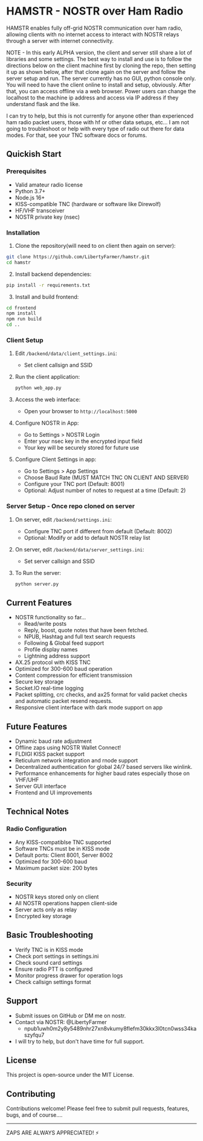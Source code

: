 # HAMSTR - NOSTR over Ham Radio

HAMSTR enables fully off-grid NOSTR communication over ham radio, allowing clients with no internet access to interact with NOSTR relays through a server with internet connectivity.

NOTE - In this early ALPHA version, the client and server still share a lot of libraries and some settings. The best way to install and use is to follow the directions below on the client machine first by cloning the repo, then setting it up as shown below, after that clone again on the server and follow the server setup and run. The server currently has no GUI, python console only. You will need to have the client online to install and setup, obviously. After that, you can access offline via a web browser. Power users can change the localhost to the machine ip address and access via IP address if they understand flask and the like.

I can try to help, but this is not currently for anyone other than experienced ham radio packet users, those with hf or other data setups, etc... I am not going to troubleshoot or help with every type of radio out there for data modes. For that, see your TNC software docs or forums.



## Quickish Start

### Prerequisites
- Valid amateur radio license
- Python 3.7+
- Node.js 16+
- KISS-compatible TNC (hardware or software like Direwolf)
- HF/VHF transceiver
- NOSTR private key (nsec)

### Installation

1. Clone the repository(will need to on client then again on server):
```bash
git clone https://github.com/LibertyFarmer/hamstr.git
cd hamstr
```

2. Install backend dependencies:
```bash
pip install -r requirements.txt
```

3. Install and build frontend:
```bash
cd frontend
npm install
npm run build
cd ..
```

### Client Setup

1. Edit `/backend/data/client_settings.ini`:
   - Set client callsign and SSID

2. Run the client application:
   ```bash
   python web_app.py
   ```

3. Access the web interface:
   - Open your browser to `http://localhost:5000`

4. Configure NOSTR in App:
   - Go to Settings > NOSTR Login
   - Enter your nsec key in the encrypted input field
   - Your key will be securely stored for future use

5. Configure Client Settings in app:

   - Go to Settings > App Settings
   - Choose Baud Rate (MUST MATCH TNC ON CLIENT AND SERVER)
   - Configure your TNC port (Default: 8001)
   - Optional: Adjust number of notes to request at a time (Default: 2)

### Server Setup - Once repo cloned on server

1. On server, edit `/backend/settings.ini`:

   - Configure TNC port if different from default (Default: 8002)
   - Optional: Modify or add to default NOSTR relay list

2. On server, edit `/backend/data/server_settings.ini`:
   - Set server callsign and SSID

3. To Run the server:
   ```bash
   python server.py
   ```

## Current Features

- NOSTR functionality so far...
  - Read/write posts
  - Reply, boost, quote notes that have been fetched.
  - NPUB, Hashtag and full text search requests
  - Following & Global feed support
  - Profile display names
  - Lightning address support
- AX.25 protocol with KISS TNC
- Optimized for 300-600 baud operation
- Content compression for efficient transmission
- Secure key storage
- Socket.IO real-time logging
- Packet splitting, crc checks, and ax25 format for valid packet checks and automatic packet resend requests.
- Responsive client interface with dark mode support on app

## Future Features

- Dynamic baud rate adjustment
- Offline zaps using NOSTR Wallet Connect!
- FLDIGI KISS packet support
- Reticulum network integration and rnode support
- Decentralized authentication for global 24/7 based servers like winlink.
- Performance enhancements for higher baud rates especially those on VHF/UHF
- Server GUI interface
- Frontend and UI improvements


## Technical Notes ## 

### Radio Configuration
- Any KISS-compatiblse TNC supported
- Software TNCs must be in KISS mode
- Default ports: Client 8001, Server 8002
- Optimized for 300-600 baud
- Maximum packet size: 200 bytes

### Security
- NOSTR keys stored only on client
- All NOSTR operations happen client-side
- Server acts only as relay
- Encrypted key storage


## Basic Troubleshooting

- Verify TNC is in KISS mode
- Check port settings in settings.ini
- Check sound card settings
- Ensure radio PTT is configured
- Monitor progress drawer for operation logs
- Check callsign settings format

## Support

- Submit issues on GitHub or DM me on nostr.
- Contact via NOSTR: @LibertyFarmer
  - npub1uwh0m2y8y5489nhr27xn8vkumy8flefm30kkx3l0tcn0wss34kaszyfqu7
- I will try to help, but don't have time for full support.


## License

This project is open-source under the MIT License.

## Contributing

Contributions welcome! Please feel free to submit pull requests, features, bugs, and of course....

---
ZAPS ARE ALWAYS APPRECIATED! ⚡